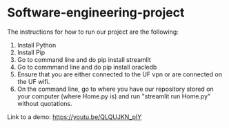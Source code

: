 # Software-engineering-project

The instructions for how to run our project are the following:

1. Install Python
2. Install Pip
3. Go to command line and do pip install streamlit
4. Go to commmand line and do pip install oracledb
5. Ensure that you are either connected to the UF vpn or are connected on the UF wifi.
5. On the command line, go to where you have our repository stored on your 
computer (where Home.py is) and run "streamlit run Home.py" without 
quotations.

Link to a demo: https://youtu.be/QLQUJKN_pIY
